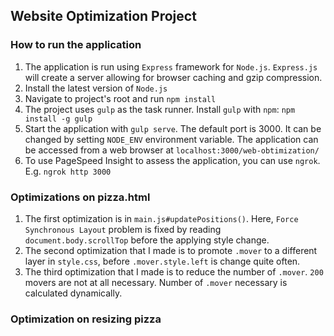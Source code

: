 ## Website Optimization Project

### How to run the application

1. The application is run using `Express` framework for `Node.js`. `Express.js` will create a server allowing for browser caching and gzip compression.
1. Install the latest version of `Node.js`
1. Navigate to project's root and run `npm install`
1. The project uses `gulp` as the task runner. Install `gulp` with `npm`: `npm install -g gulp`
1. Start the application with `gulp serve`. The default port is 3000. It can be changed by setting `NODE_ENV` environment variable. The application can be accessed from a web browser at `localhost:3000/web-obtimization/`
1. To use PageSpeed Insight to assess the application, you can use `ngrok`. E.g. `ngrok http 3000`

### Optimizations on pizza.html

1. The first optimization is in `main.js#updatePositions()`. Here, `Force Synchronous Layout` problem is fixed by reading `document.body.scrollTop` before the applying style change.
1. The second optimization that I made is to promote `.mover` to a different layer in `style.css`, before `.mover.style.left` is change quite often.
1. The third optimization that I made is to reduce the number of `.mover`. `200` movers are not at all necessary. Number of `.mover` necessary is calculated dynamically.

### Optimization on resizing pizza
